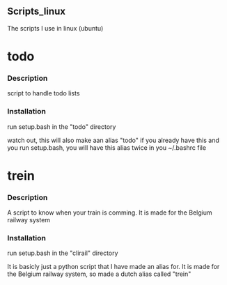 ## Scripts_linux
The scripts I use in linux (ubuntu)


# todo

### Description

script to handle todo lists

### Installation 

run setup.bash in the "todo" directory

watch out, this will also make aan alias "todo" 
if you already have this and you run setup.bash, you will have this alias twice in you ~/.bashrc file


# trein

### Description

A script to know when your train is comming.
It is made for the Belgium railway system

### Installation

run setup.bash in the "clirail" directory

It is basicly just a python script that I have made an alias for.
It is made for the Belgium railway system, so made a dutch alias called "trein"
